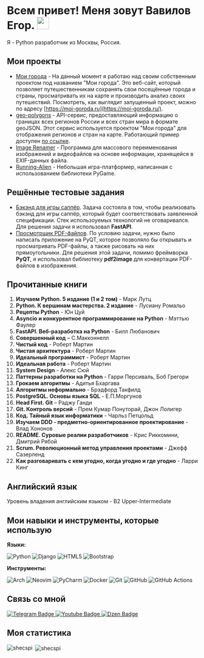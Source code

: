 <h1>
  Всем привет! Меня зовут Вавилов Егор.
  <img src="https://github.com/blackcater/blackcater/raw/main/images/Hi.gif" height="32"/>
</h1>

Я - Python разработчик из Москвы, Россия.  

## Мои проекты    
- [Мои города](https://github.com/Shecspi/MoiGoroda) - На данный момент я работаю над своим собственным проектом под названием "Мои города". Это веб-сайт, который позволяет путешественникам сохранять свои посещённые города и страны, просматривать их на карте и производить анализ своих путешествий. Посмотреть, как выглядит запущенный проект, можно по адресу [https://moi-goroda.ru](https://moi-goroda.ru/).
- [geo-polygons](https://github.com/Shecspi/geo-polygons) - API-сервис, предоставляющий информацию о границах всех регионов России и всех стран мира в формате geoJSON. Этот сервис используется проектом "Мои города" для отображения регионов и стран на карте. Работающий пример доступен [по ссылке](https://geo-polygons.ru/docs).
- [Image Renamer](https://github.com/Shecspi/ImageRenamer) - Программа для массового переименования изображений и видеофайлов на основе информации, хранящейся в EXIF-данных файла.
- [Running-Alien](https://github.com/Shecspi/Running-Alien) - Небольшая игра-платформер, написанная с использованием библиотеки PyGame.

## Решённые тестовые задания
* [Бэкэнд для игры саппёр](https://github.com/Shecspi/test_task__sapper). Задача состояла в том, чтобы реализовать бэкэнд для игры саппёр, который будет соответствовать заявленной спецификации. Стек использоуемых технологий не оговаривался. Для решения задачи я использовал **FastAPI**.
* [Просмотрщик PDF-файлов](https://github.com/Shecspi/test_task__PDFViewer). По условию задачи, нужно было написать приложение на PyQT, которое позволяло бы открывать и просматривать PDF-файлы, а также рисовать на них прямоугольники. Для решения этой задачи, помимо фреймворка **PyQT**, я использовал библиотеку **pdf2image** для конвертации PDF-файлов в изображения.

## Прочитанные книги
1. **Изучаем Python. 5 издание (1 и 2 том)** - Марк Лутц
2. **Python. К вершинам мастерства. 2 издание** - Лусиану Ромальо
3. **Рецепты Python** - Юн Цуй
4. **Asyncio и конкурентное программирование на Python** - Мэттью Фаулер
5. **FastAPI. Веб-разработка на Python** - Билл Любанович
6. **Совершенный код** – С.Макконнелл
7. **Чистый код** - Роберт Мартин
8. **Чистая архитектура** - Роберт Мартин
9. **Идеальный программист** - Роберт Мартин
10. **Идеальная работа** - Роберт Мартин
11. **System Design** - Алекс Сюй
12. **Паттерны разработки на Python** - Гарри Персиваль, Боб Грегори
13. **Грокаем алгоритмы** - Адитья Бхаргава
14. **Алгоритмы неформально** - Брэдфорд Такфилд
15. **PostgreSQL. Основы языка SQL** - Е.П.Моргунов
16. **Head First. Git** – Раджу Ганди
17. **Git. Контроль версий** - Прем Кумар Понуторай, Джон Лолигер
18. **Код. Тайный язык информатики** - Чарльз Петцольд
19. **Изучаем DDD - предметно-ориентированное проектирование** - Влад Хононов
20. **README. Суровые реалии разработчиков** - Крис Риккомини, Дмитрий Рябой
21. **Scrum. Революционный метод управления проектами** - Джефф Сазерленд
22. **Как разговаривать с кем угодно, когда угодно и где угодно** - Ларри Кинг

## Английский язык
Уровень владения английским языком - B2 Upper-Intermediate

## Мои навыки и инструменты, которые использую
**Языки:**

![Python](https://img.shields.io/badge/python-3670A0?style=for-the-badge&logo=python&logoColor=ffdd54)
![Django](https://img.shields.io/badge/django-%23092E20.svg?style=for-the-badge&logo=django&logoColor=white)
![HTML5](https://img.shields.io/badge/html5-%23E34F26.svg?style=for-the-badge&logo=html5&logoColor=white)
![Bootstrap](https://img.shields.io/badge/bootstrap-%23563D7C.svg?style=for-the-badge&logo=bootstrap&logoColor=white)

**Инструменты:**

![Arch](https://img.shields.io/badge/Arch%20Linux-1793D1?logo=arch-linux&logoColor=fff&style=for-the-badge)
![Neovim](https://img.shields.io/badge/NeoVim-%2357A143.svg?&style=for-the-badge&logo=neovim&logoColor=white)
![PyCharm](https://img.shields.io/badge/pycharm-143?style=for-the-badge&logo=pycharm&logoColor=black&color=black&labelColor=green)
![Docker](https://img.shields.io/badge/docker-%230db7ed.svg?style=for-the-badge&logo=docker&logoColor=white)
![Git](https://img.shields.io/badge/git-%23F05033.svg?style=for-the-badge&logo=git&logoColor=white)
![GitHub](https://img.shields.io/badge/github-%23121011.svg?style=for-the-badge&logo=github&logoColor=white)
![GitHub Actions](https://img.shields.io/badge/github%20actions-%232671E5.svg?style=for-the-badge&logo=githubactions&logoColor=white)

## Связь со мной
  
<div id="badges">
  <a href="your-twitter-URL">
    <img src="https://img.shields.io/badge/Telegram-blue?style=for-the-badge&logo=twitter&logoColor=white" alt="Telegram Badge"/>
  </a>
  <a href="your-youtube-URL">
    <img src="https://img.shields.io/badge/YouTube-red?style=for-the-badge&logo=youtube&logoColor=white" alt="Youtube Badge"/>
  </a>
  <a href="https://dzen.ru/rossiya_naiznanku">
    <img src="https://img.shields.io/badge/Dzen-black?style=for-the-badge" alt="Dzen Badge"/>
  </a>
</div>

## Моя статистика

<p>
  <img align="left" src="https://github-readme-stats.vercel.app/api/top-langs?username=shecspi&show_icons=true&locale=en&layout=compact" alt="shecspi" />
  &nbsp;<img align="center" src="https://github-readme-streak-stats.herokuapp.com/?user=shecspi&" alt="shecspi" />
</p>
